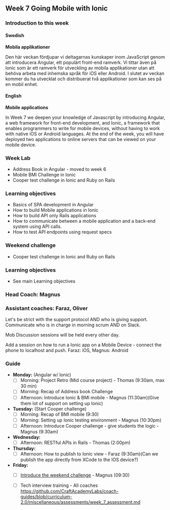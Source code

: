 ## Week 7 Going Mobile with Ionic
### Introduction to this week

#### Swedish
**Mobila applikationer**

Den här veckan fördjupar vi deltagarnas kunskaper inom JavaScript genom att introducera Angular, ett populärt front-end ramverk. Vi tittar även på Ionic som är ett ramverk för utveckling av mobila applikationer utan att behöva arbeta med inhemska språk för iOS eller Android. I slutet av veckan kommer du ha utvecklat och distribuerat två applikationer som kan ses på en mobil enhet.

#### English
**Mobile applications**

In Week 7 we deepen your knowledge of Javascript by introducing Angular, a web framework for front-end development, and Ionic, a framework that enables programmers to write for mobile devices, without having to work with native iOS or Android languages. At the end of the week, you will have deployed two applications to online servers that can be viewed on your mobile device.

### Week Lab
* Address Book in Angular - moved to week 6
* Mobile BMI Challenge in Ionic
* Cooper test challenge in Ionic and Ruby on Rails

### Learning objectives
* Basics of SPA development in Angular
* How to build Mobile applications in Ionic
* How to build API only Rails applications
* How to communicate between a mobile application and a back-end system using API calls.
* How to test API endpoints using request specs


### Weekend challenge
* Cooper test challenge in Ionic and Ruby on Rails

### Learning objectives
* See main Learning objectives

### Head Coach: Magnus 
### Assistant coaches: Faraz, Oliver
Let's be strict with the support protocol AND who is giving support. Communicate who is in charge in morning scrum AND on Slack.

Mob Discussion sessions will be held every other day.

Add a session on how to run a Ionic app on a Mobile Device - connect the phone to localhost and push. Faraz: iOS, Magnus: Android

### Guide
- **Monday:** (Angular w/ Ionic)  
  - [ ] Morning: Project Retro (Mid course project) - Thomas (9:30am, max 30 min)
  - [ ] Morning: Recap of Address book Challenge
  - [ ] Afternoon: Introduce Ionic & BMI mobile - Magnus (11:30am)(Give them lot of support on setting up Ionic) 

- **Tuesday:** (Start Cooper challenge) 
  - [ ] Morning: Recap of BMI mobile (9:30) 
  - [ ] Morning: Setting up Ionic testing environment - Magnus (10:30pm)
  - [ ] Afternoon: Introduce Cooper challenge - give students the logic - Magnus (9:30am)

- **Wednesday:**  
  - [ ] Afternoon: RESTful APIs in Rails - Thomas (2:00pm)

- **Thursday:**  
  - [ ] Afternoon: How to publish to Ionic view - Faraz (9:30am)(Can we publish the app directly from XCode to the IOS device?) 

- **Friday:**
  - [ ] [Introduce the weekend challenge](https://class.craftacademy.co/courses/course-v1:CraftAcademy+CA-CC-01+2018/courseware/96bf29b196214229a1f5b420c670ac7f/71f526bca64d410abab417bd304e68f6/?activate_block_id=block-v1%3ACraftAcademy%2BCA-CC-01%2B2018%2Btype%40sequential%2Bblock%4071f526bca64d410abab417bd304e68f6) - Magnus (09:30)

  
  - [ ] Tech interview training - All coaches https://github.com/CraftAcademyLabs/coach-guides/blob/curriculum-2.0/miscellaneous/assessments/week_7_assessment.md
